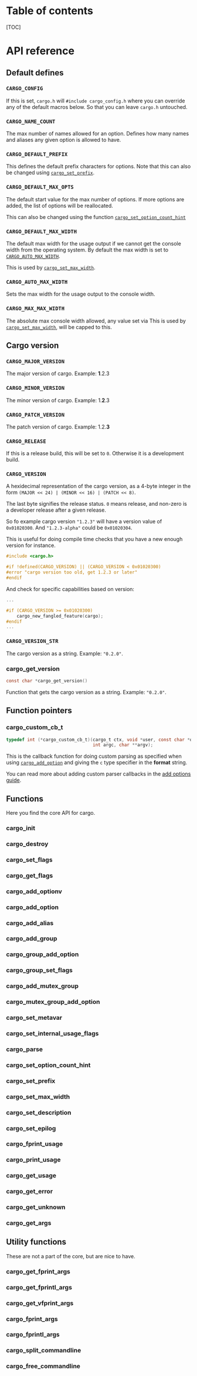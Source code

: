 Table of contents
=================

[TOC]

API reference
=============

## Default defines ##

### `CARGO_CONFIG` ###

If this is set, `cargo.h` will `#include cargo_config.h` where you can
override any of the default macros below. So that you can leave
`cargo.h` untouched.

### `CARGO_NAME_COUNT` ###

The max number of names allowed for an option. Defines how many
names and aliases any given option is allowed to have.

### `CARGO_DEFAULT_PREFIX` ###

This defines the default prefix characters for options. Note that this can also
be changed using [`cargo_set_prefix`](api.md#cargo_set_prefix).

### `CARGO_DEFAULT_MAX_OPTS` ###

The default start value for the max number of options. If more
options are added, the list of options will be reallocated.

This can also be changed using the function
[`cargo_set_option_count_hint`](api.md#cargo_set_option_count_hint)

### `CARGO_DEFAULT_MAX_WIDTH` ###

The default max width for the usage output if we cannot get the console width
from the operating system. By default the max width is set to
[`CARGO_AUTO_MAX_WIDTH`](api.md#CARGO_AUTO_MAX_WIDTH).

This is used by [`cargo_set_max_width`](api.md#cargo_set_max_width).

### `CARGO_AUTO_MAX_WIDTH` ###

Sets the max width for the usage output to the console width.

### `CARGO_MAX_MAX_WIDTH`

The absolute max console width allowed, any value set via
This is used by [`cargo_set_max_width`](api.md#cargo_set_max_width), will be
capped to this.

Cargo version
-------------

### `CARGO_MAJOR_VERSION` ###

The major version of cargo. Example: **1**.2.3

### `CARGO_MINOR_VERSION` ###

The minor version of cargo. Example: 1.**2**.3

### `CARGO_PATCH_VERSION` ###

The patch version of cargo. Example: 1.2.**3**

### `CARGO_RELEASE` ###

If this is a release build, this will be set to `0`. Otherwise it is a
development build.

### `CARGO_VERSION` ###

A hexidecimal representation of the cargo version, as a 4-byte integer in the
form `(MAJOR << 24) | (MINOR << 16) | (PATCH << 8)`.

The last byte signifies the release status. `0` means release, and non-zero is a
developer release after a given release.

So fo example cargo version `"1.2.3"` will have a version value of
`0x01020300`. And  `"1.2.3-alpha"` could be `0x01020304`.

This is useful for doing compile time checks that you have a new
enough version for instance.

```c
#include <cargo.h>

#if !defined(CARGO_VERSION) || (CARGO_VERSION < 0x01020300)
#error "cargo version too old, get 1.2.3 or later"
#endif
```

And check for specific capabilities based on version:

```c
...

#if (CARGO_VERSION >= 0x01020300)
	cargo_new_fangled_feature(cargo);
#endif
...
```

### `CARGO_VERSION_STR` ###

The cargo version as a string. Example: `"0.2.0"`.

### cargo_get_version ###

```c
const char *cargo_get_version()
```
 
Function that gets the cargo version as a string. Example: `"0.2.0"`.

## Function pointers ##

### cargo_custom_cb_t ###

```c
typedef int (*cargo_custom_cb_t)(cargo_t ctx, void *user, const char *optname,
                                 int argc, char **argv);
```

This is the callback function for doing custom parsing as specified when using
[`cargo_add_option`](api.md#cargo_add_option) and giving the `c` type specifier
in the **format** string.

You can read more about adding custom parser callbacks in the
[add options guide](adding.md#custom-parsing).

## Functions ##

Here you find the core API for cargo.

### cargo_init ###

### cargo_destroy ###

### cargo_set_flags ###

### cargo_get_flags ###

### cargo_add_optionv ###

### cargo_add_option ###

### cargo_add_alias ###

### cargo_add_group ###

### cargo_group_add_option ###

### cargo_group_set_flags ###

### cargo_add_mutex_group ###

### cargo_mutex_group_add_option ###

### cargo_set_metavar ###

### cargo_set_internal_usage_flags ###

### cargo_parse ###

### cargo_set_option_count_hint ###

### cargo_set_prefix ###

### cargo_set_max_width ###
### cargo_set_description ###
### cargo_set_epilog ###
### cargo_fprint_usage ###

### cargo_print_usage ###

### cargo_get_usage ###

### cargo_get_error ###

### cargo_get_unknown ###

### cargo_get_args ###

## Utility functions ##

These are not a part of the core, but are nice to have.

### cargo_get_fprint_args ###

### cargo_get_fprintl_args ###

### cargo_get_vfprint_args ###

### cargo_fprint_args ###

### cargo_fprintl_args ###

### cargo_split_commandline ###

### cargo_free_commandline ###
